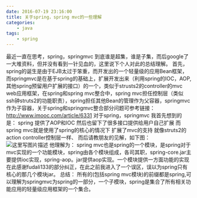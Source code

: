 ```yaml
---
date: 2016-07-19 23:16:00
title: 关于spring，spring mvc的一些理解
categories:
    - java
tags:
    - spring
---
```


最近一直在思考，spring，springmvc 到底谁是超集，谁是子集，而后google了一大堆资料，但并没有看到一针见血的，这里说下个人对此的总结理解。
首先，spring的诞生是由于EJB太过于笨重，而开发出的一个轻量级的应用Bean框架，而springmvc是在基于spring的基础上，扩展开发出来（利用spring的IOC，AOP,其他spring预留用户扩展的接口）的一个，类似于strusts2的controller的mvc web应用框架，在spring和spring mvc整合中，spring mvc担任控制层（类似ssh钟struts2的功能职责），spring担任其他Bean的管理作为父容器，springmvc作为子容器，关于spring和springmvc整合部分问题可参考链接：
http://www.imooc.com/article/6331
对于spring，springmvc 我首先想到的是：
spring 提供了AOP和IOC 然后也留下了很多接口提供给用户自己扩展 而spring mvc就是使用了spring的核心的情况下 扩展了mvc的支持 就像struts2的 action controller控制层一样、
而后请教朋友的见解，如下图：
![这里写图片描述](http://img.blog.csdn.net/20160719230745935)
他理解为：
spring mvc也是spring的一个模块，是spring对于mvc实现的一个功能模块，spring由各个模块组成，各司其职，spring-core.jar主要提供ioc实现，spring-aop。jar提供aop实现。一个模块提供一方面功能的实现
在此感谢fudali133的部分纠正，在此之前我进入了一个误区，误以为spring只有核心的那几个模块jar。
总结：
所有的(包括spring mvc模块)的前缀都是spring,可以理解为springmvc为spring的一部分，一个子模块，spring是集合了所有相关功能应用的轻量级应用框架的一个集合。
